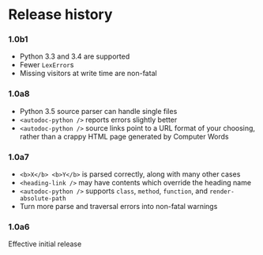 # Release history

### 1.0b1

* Python 3.3 and 3.4 are supported
* Fewer `LexError`s
* Missing visitors at write time are non-fatal

### 1.0a8

* Python 3.5 source parser can handle single files
* `<autodoc-python />` reports errors slightly better
* `<autodoc-python />` source links point to a URL format of your choosing,
  rather than a crappy HTML page generated by Computer Words

### 1.0a7

* `<b>X</b> <b>Y</b>` is parsed correctly, along with many other cases
* `<heading-link />` may have contents which override the heading name
* `<autodoc-python />` supports `class`, `method`, `function`, and
  `render-absolute-path`
* Turn more parse and traversal errors into non-fatal warnings

### 1.0a6

Effective initial release
